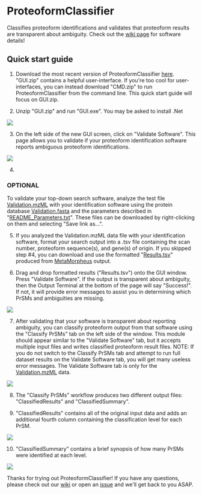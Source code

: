 # ProteoformClassifier
Classifies proteoform identifications and validates that proteoform results are transparent about ambiguity.
Check out the [wiki page](https://github.com/smith-chem-wisc/ProteoformClassifier/wiki) for software details!


## Quick start guide

1. Download the most recent version of ProteoformClassifier [here](https://github.com/smith-chem-wisc/ProteoformClassifier/releases).
"GUI.zip" contains a helpful user-interface. If you're too cool for user-interfaces, you can instead download "CMD.zip" to run ProteoformClassifier from the command line.
This quick start guide will focus on GUI.zip.


2. Unzip "GUI.zip" and run "GUI.exe". You may be asked to install .Net
<img src ="https://user-images.githubusercontent.com/16883585/118153916-6bf3fe80-b3e4-11eb-88e5-ff388cc1aee4.png">


3. On the left side of the new GUI screen, click on "Validate Software". This page allows you to validate if your proteoform identification software reports ambiguous proteoform identifications. 
<img src ="https://user-images.githubusercontent.com/16883585/118176571-943d2680-b3ff-11eb-9ae8-5b48d8aec2ac.png">


4. 
### OPTIONAL 
To validate your top-down search software, analyze the test file  [Validation.mzML](https://raw.githubusercontent.com/smith-chem-wisc/ProteoformClassifier/main/Test/ValidationFiles/Validation.mzML) with your identification software using the protein database [Validation.fasta](https://raw.githubusercontent.com/smith-chem-wisc/ProteoformClassifier/main/Test/ValidationFiles/Validation.fasta) and the parameters described in "[README_Parameters.txt](https://raw.githubusercontent.com/smith-chem-wisc/ProteoformClassifier/main/Test/ValidationFiles/README_Parameters.txt)". These files can be downloaded by right-clicking on them and selecting "Save link as...". 


5. If you analyzed the Validation.mzML data file with your identification software, format your search output into a .tsv file containing the scan number, proteoform sequence(s), and gene(s) of origin. If you skipped step #4, you can download and use the formatted "[Results.tsv](https://raw.githubusercontent.com/smith-chem-wisc/ProteoformClassifier/main/Test/ValidationFiles/Results.tsv)" produced from [MetaMorpheus](https://github.com/smith-chem-wisc/MetaMorpheus) output. 


6. Drag and drop formatted results ("Results.tsv") onto the GUI window. Press "Validate Software". If the output is transparent about ambiguity, then the Output Terminal at the bottom of the page will say "Success!". If not, it will provide error messages to assist you in determining which PrSMs and ambiguities are missing. 
<img src ="https://user-images.githubusercontent.com/16883585/118176658-b5057c00-b3ff-11eb-88c8-3e88af541a39.png">


7. After validating that your software is transparent about reporting ambiguity, you can classify proteoform output from that software using the "Classify PrSMs" tab on the left side of the window. This module should appear similar to the "Validate Software" tab, but it accepts multiple input files and writes classified proteoform result files. NOTE: If you do not switch to the Classify PrSMs tab and attempt to run full dataset results on the Validate Software tab, you will get many useless error messages. The Validate Software tab is only for the [Validation.mzML](https://raw.githubusercontent.com/smith-chem-wisc/ProteoformClassifier/main/Test/ValidationFiles/Validation.mzML) data.
<img src ="https://user-images.githubusercontent.com/16883585/118176863-f138dc80-b3ff-11eb-975b-c25d0febe3b2.png">


8. The "Classify PrSMs" workflow produces two different output files: "ClassifiedResults" and "ClassifiedSummary".


9. "ClassifiedResults" contains all of the original input data and adds an additional fourth column containing the classification level for each PrSM.
<img src ="https://user-images.githubusercontent.com/16883585/118159005-816c2700-b3ea-11eb-90a2-dbe30c2a0528.png">


10.  "ClassifiedSummary" contains a brief synopsis of how many PrSMs were identified at each level.
<img src ="https://user-images.githubusercontent.com/16883585/118159097-9c3e9b80-b3ea-11eb-8a1f-8a0eaab6956a.png">


Thanks for trying out ProteoformClassifier! If you have any questions, please check out our [wiki](https://github.com/smith-chem-wisc/ProteoformClassifier/wiki) or open an [issue](https://github.com/smith-chem-wisc/ProteoformClassifier/issues) and we'll get back to you ASAP.
